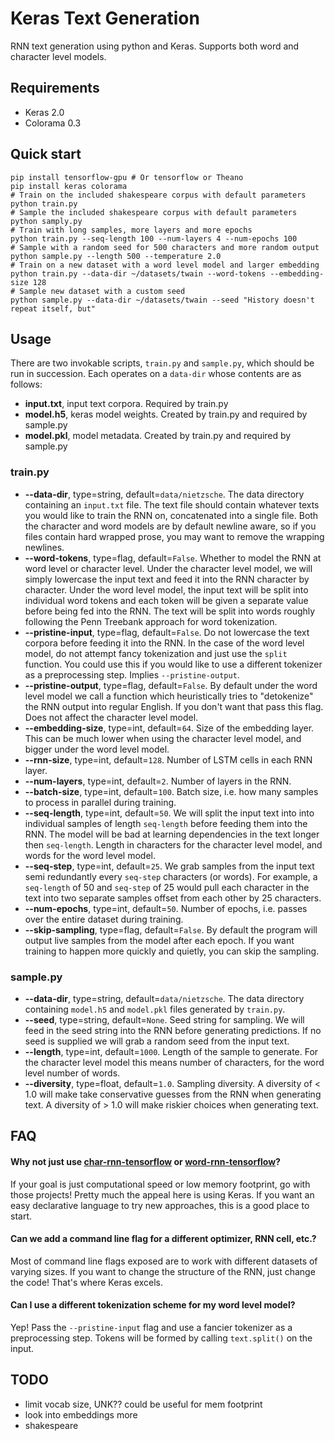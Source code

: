 Keras Text Generation
=====================

RNN text generation using python and Keras. Supports both word and character
level models.

Requirements
------------
 - Keras 2.0
 - Colorama 0.3

Quick start
-----------
```shell
pip install tensorflow-gpu # Or tensorflow or Theano
pip install keras colorama
# Train on the included shakespeare corpus with default parameters
python train.py
# Sample the included shakespeare corpus with default parameters
python samply.py
# Train with long samples, more layers and more epochs
python train.py --seq-length 100 --num-layers 4 --num-epochs 100
# Sample with a random seed for 500 characters and more random output
python sample.py --length 500 --temperature 2.0
# Train on a new dataset with a word level model and larger embedding
python train.py --data-dir ~/datasets/twain --word-tokens --embedding-size 128
# Sample new dataset with a custom seed
python sample.py --data-dir ~/datasets/twain --seed "History doesn't repeat itself, but"
```

Usage
-----

There are two invokable scripts, `train.py` and `sample.py`, which should be run
in succession. Each operates on a `data-dir` whose contents are as follows:

 - **input.txt**, input text corpora. Required by train.py
 - **model.h5**, keras model weights. Created by train.py and required by sample.py
 - **model.pkl**, model metadata. Created by train.py and required by sample.py

### train.py

 - **--data-dir**, type=string, default=`data/nietzsche`. The data directory
   containing an `input.txt` file. The text file should contain whatever texts
   you would like to train the RNN on, concatenated into a single file. Both the
   character and word models are by default newline aware, so if you files
   contain hard wrapped prose, you may want to remove the wrapping newlines.
 - **--word-tokens**, type=flag, default=`False`. Whether to model the RNN at
   word level or character level. Under the character level model, we will
   simply lowercase the input text and feed it into the RNN character by
   character. Under the word level model, the input text will be split into
   individual word tokens and each token will be given a separate value before
   being fed into the RNN. The text will be split into words roughly following
   the Penn Treebank approach for word tokenization.
 - **--pristine-input**, type=flag, default=`False`. Do not lowercase the text
   corpora before feeding it into the RNN. In the case of the word level model,
   do not attempt fancy tokenization and just use the `split` function. You
   could use this if you would like to use a different tokenizer as a
   preprocessing step. Implies `--pristine-output`.
 - **--pristine-output**, type=flag, default=`False`. By default under the word
   level model we call a function which heuristically tries to "detokenize" the
   RNN output into regular English. If you don't want that pass this flag. Does
   not affect the character level model.
 - **--embedding-size**, type=int, default=`64`. Size of the embedding layer.
   This can be much lower when using the character level model, and bigger under
   the word level model.
 - **--rnn-size**, type=int, default=`128`. Number of LSTM cells in each RNN
   layer.
 - **--num-layers**, type=int, default=`2`. Number of layers in the RNN.
 - **--batch-size**, type=int, default=`100`. Batch size, i.e. how many samples
   to process in parallel during training.
 - **--seq-length**, type=int, default=`50`. We will split the input text into
   into individual samples of length `seq-length` before feeding them into the
   RNN. The model will be bad at learning dependencies in the text longer then
   `seq-length`. Length in characters for the character level model, and words
   for the word level model.
 - **--seq-step**, type=int, default=`25`. We grab samples from the input text
   semi redundantly every `seq-step` characters (or words). For example, a
   `seq-length` of 50 and `seq-step` of 25 would pull each character in the text
   into two separate samples offset from each other by 25 characters.
 - **--num-epochs**, type=int, default=`50`. Number of epochs, i.e. passes over
   the entire dataset during training.
 - **--skip-sampling**, type=flag, default=`False`. By default the program will
   output live samples from the model after each epoch. If you want training to
   happen more quickly and quietly, you can skip the sampling.

### sample.py

 - **--data-dir**, type=string, default=`data/nietzsche`. The data directory
   containing `model.h5` and `model.pkl` files generated by `train.py`.
 - **--seed**, type=string, default=`None`. Seed string for sampling. We will
   feed in the seed string into the RNN before generating predictions. If no
   seed is supplied we will grab a random seed from the input text.
 - **--length**, type=int, default=`1000`. Length of the sample to generate. For
   the character level model this means number of characters, for the word level
   number of words.
 - **--diversity**, type=float, default=`1.0`. Sampling diversity. A diversity
   of < 1.0 will make take conservative guesses from the RNN when generating
   text. A diversity of > 1.0 will make riskier choices when generating text.

FAQ
---

#### Why not just use [char-rnn-tensorflow](https://github.com/sherjilozair/char-rnn-tensorflow) or [word-rnn-tensorflow](https://github.com/hunkim/word-rnn-tensorflow)?

If your goal is just computational speed or low memory footprint, go with those
projects! Pretty much the appeal here is using Keras. If you want an easy
declarative language to try new approaches, this is a good place to start.

#### Can we add a command line flag for a different optimizer, RNN cell, etc.?

Most of command line flags exposed are to work with different datasets of
varying sizes. If you want to change the structure of the RNN, just change the
code! That's where Keras excels.

#### Can I use a different tokenization scheme for my word level model?

Yep! Pass the `--pristine-input` flag and use a fancier tokenizer as a
preprocessing step. Tokens will be formed by calling `text.split()` on the
input.

TODO
----

 - limit vocab size, UNK?? could be useful for mem footprint
 - look into embeddings more
 - shakespeare
